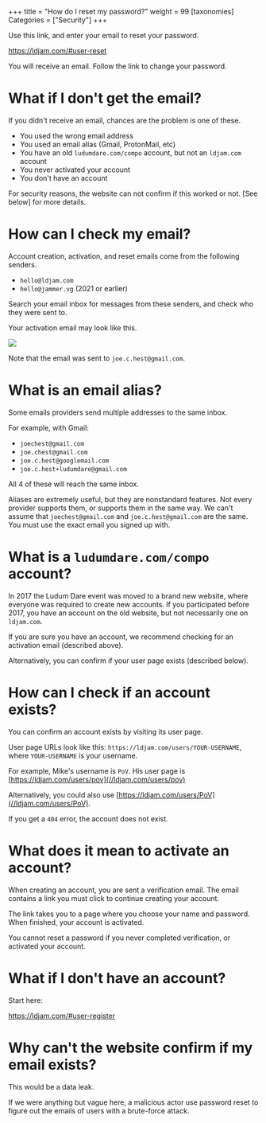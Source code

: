 +++
title = "How do I reset my password?"
weight = 99
[taxonomies]
Categories = ["Security"]
+++

Use this link, and enter your email to reset your password.

<https://ldjam.com/#user-reset>

You will receive an email. Follow the link to change your password.


# What if I don't get the email?
If you didn't receive an email, chances are the problem is one of these.

* You used the wrong email address
* You used an email alias (Gmail, ProtonMail, etc)
* You have an old `ludumdare.com/compo` account, but not an `ldjam.com` account
* You never activated your account
* You don't have an account

For security reasons, the website can not confirm if this worked or not. [See below][](why-cant-the-website-confirm-if-my-email-exists) for more details.


# How can I check my email?
Account creation, activation, and reset emails come from the following senders.

* `hello@ldjam.com`
* `hello@jammer.vg` (2021 or earlier)

Search your email inbox for messages from these senders, and check who they were sent to.

Your activation email may look like this.

![](/resources/questions/sample-email.png)

Note that the email was sent to `joe.c.hest@gmail.com`.


# What is an email alias?
Some emails providers send multiple addresses to the same inbox.

For example, with Gmail:

* `joechest@gmail.com`
* `joe.chest@gmail.com`
* `joe.c.hest@googlemail.com`
* `joe.c.hest+ludumdare@gmail.com`

All 4 of these will reach the same inbox.

Aliases are extremely useful, but they are nonstandard features. Not every provider supports them, or supports them in the same way. We can't assume that `joechest@gmail.com` and `joe.c.hest@gmail.com` are the same. You must use the exact email you signed up with.


# What is a `ludumdare.com/compo` account?
In 2017 the Ludum Dare event was moved to a brand new website, where everyone was required to create new accounts. If you participated before 2017, you have an account on the old website, but not necessarily one on `ldjam.com`.

If you are sure you have an account, we recommend checking for an activation email (described above).

Alternatively, you can confirm if your user page exists (described below).


# How can I check if an account exists?
You can confirm an account exists by visiting its user page.

User page URLs look like this: `https://ldjam.com/users/YOUR-USERNAME`, where `YOUR-USERNAME` is your username.

For example, Mike's username is `PoV`. His user page is [https://ldjam.com/users/pov](//ldjam.com/users/pov)

Alternatively, you could also use [https://ldjam.com/users/PoV](//ldjam.com/users/PoV).

If you get a `404` error, the account does not exist.


# What does it mean to activate an account?
When creating an account, you are sent a verification email. The email contains a link you must click to continue creating your account. 

The link takes you to a page where you choose your name and password. When finished, your account is activated.

You cannot reset a password if you never completed verification, or activated your account.


# What if I don't have an account?
Start here:

<https://ldjam.com/#user-register>


# Why can't the website confirm if my email exists?
This would be a data leak. 

If we were anything but vague here, a malicious actor use password reset to figure out the emails of users with a brute-force attack.

